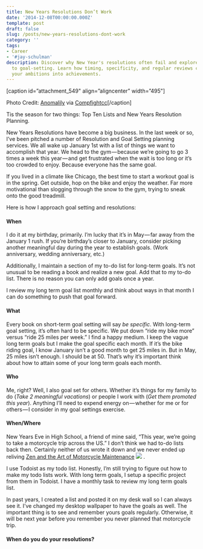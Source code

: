```yaml
---
title: New Years Resolutions Don’t Work
date: '2014-12-08T00:00:00.000Z'
template: post
draft: false
slug: /posts/new-years-resolutions-dont-work
category: ''
tags:
- Career
- '#jay-schulman'
description: Discover why New Year's resolutions often fail and explore a fresh approach
  to goal-setting. Learn how timing, specificity, and regular reviews can transform
  your ambitions into achievements.
---
```

[caption id=”attachment_549" align=”aligncenter” width=”495"]

Photo Credit: [Anomalily](https://www.flickr.com/photos/53034218@N00/11703227034/) via [Compfight](http://compfight.com)[cc](https://creativecommons.org/licenses/by-nc/2.0/)[/caption]

Tis the season for two things: Top Ten Lists and New Years Resolution Planning.

New Years Resolutions have become a big business. In the last week or so, I’ve been pitched a number of Resolution and Goal Setting planning services. We all wake up January 1st with a list of things we want to accomplish that year. We head to the gym — because we’re going to go 3 times a week this year — and get frustrated when the wait is too long or it’s too crowded to enjoy. Because everyone has the same goal.

If you lived in a climate like Chicago, the best time to start a workout goal is in the spring. Get outside, hop on the bike and enjoy the weather. Far more motivational than slogging through the snow to the gym, trying to sneak onto the good treadmill.

Here is how I approach goal setting and resolutions:

#### When

I do it at my birthday, primarily. I’m lucky that it’s in May — far away from the January 1 rush. If you’re birthday’s closer to January, consider picking another meaningful day during the year to establish goals. (Work anniversary, wedding anniversary, etc.)

Additionally, I maintain a section of my to-do list for long-term goals. It’s not unusual to be reading a book and realize a new goal. Add that to my to-do list. There is no reason you can only add goals once a year.

I review my long term goal list monthly and think about ways in that month I can do something to push that goal forward.

#### What

Every book on short-term goal setting will say *be specific*. With long-term goal setting, it’s often hard to be specific. We put down “ride my bike more” versus “ride 25 miles per week.” I find a happy medium. I keep the vague long term goals but I make the goal specific each month. If it’s the bike riding goal, I know January isn’t a good month to get 25 miles in. But in May, 25 miles isn’t enough. I should be at 50. That’s why it’s important think about how to attain some of your long term goals each month.

#### Who

Me, right? Well, I also goal set for others. Whether it’s things for my family to do (*Take 2 meaningful vacations*) or people I work with (*Get them promoted this year*). Anything I’ll need to expend energy on — whether for me or for others — I consider in my goal settings exercise.

#### When/Where

New Years Eve in High School, a friend of mine said, “This year, we’re going to take a motorcycle trip across the US.” I don’t think we had to-do lists back then. Certainly neither of us wrote it down and we never ended up reliving [Zen and the Art of Motorcycle Maintenance](http://www.amazon.com/gp/product/B0026772N8/ref=as_li_tl?ie=UTF8&amp;camp=1789&amp;creative=390957&amp;creativeASIN=B0026772N8&amp;linkCode=as2&amp;tag=schlubnet-20&amp;linkId=VIPTOSGUGOBTOXPT)
![](__GHOST_URL__/content/images/max/800/0-COddsFsYqFLHZRAw.gif)
.

I use Todoist as my todo list. Honestly, I’m still trying to figure out how to make my todo lists work. With long term goals, I setup a specific project from them in Todoist. I have a monthly task to review my long term goals list.

In past years, I created a list and posted it on my desk wall so I can always see it. I’ve changed my desktop wallpaper to have the goals as well. The important thing is to see and remember yours goals regularly. Otherwise, it will be next year before you remember you never planned that motorcycle trip.

#### When do you do your resolutions?